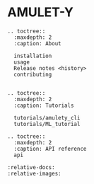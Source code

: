 # AMULET-Y

```{toctree}
.. toctree::
  :maxdepth: 2
  :caption: About

  installation
  usage
  Release notes <history>
  contributing


.. toctree::
  :maxdepth: 2
  :caption: Tutorials

  tutorials/amulety_cli
  tutorials/ML_tutorial

.. toctree::
  :maxdepth: 2
  :caption: API reference
  api
```

```{include} ../README.md
:relative-docs:
:relative-images:
```
